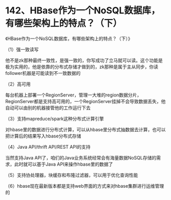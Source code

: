 # 142、HBase作为一个NoSQL数据库，有哪些架构上的特点？（下）

《HBase作为一个NoSQL数据库，有哪些架构上的特点？（下）》

 

（1）强一致读写

 

他不是zk那种最终一致性，是强一致的，你写成功了立马就可以读。这个功能是极为实用的，他是依靠的分布式存储才做到的，zk那种是属于主从同步，你读follower机器是可能读到不一致数据的

 

（2）高可用

 

每台机器上部署一个RegionServer，管理一大堆的region数据分片，RegionServer都是支持高可用的，一个RegionServer挂掉不会导致数据丢失，他自动可以由别的机器接管他的工作运行下去

 

（3）支持mapreduce/spark这种分布式计算引擎

 

对hbase里的数据进行分布式计算，可以从hbase里分布式抽数据去计算，也可以把计算后的结果写入hbase分布式存储

 

（4）Java API/thrift API/REST API的支持

 

当然支持Java API了，咱们的Java业务系统经常会有海量数据NoSQL存储的需求，此时就可以基于Java API来操作hbase里的数据了

 

（5）支持协处理器，块缓存和布隆过滤器，可以用于优化查询性能

 

（6）hbase现在最新版本都是支持web界面的方式来对hbase集群进行运维管理的